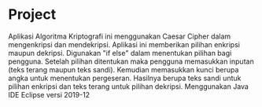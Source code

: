 # Project
Aplikasi Algoritma Kriptografi ini menggunakan Caesar Cipher dalam mengenkripsi dan mendekripsi. Aplikasi ini memberikan pilihan enkripsi maupun dekripsi. Digunakan "if else" dalam menentukan pilihan bagi pengguna. Setelah pilihan ditentukan maka pengguna memasukkan inputan (teks terang maupun teks sandi). Kemudian memasukkan kunci berupa angka untuk menentukan pergeseran. Hasilnya berupa teks sandi untuk pilihan enkripsi dan teks terang untuk pilihan dekripsi. 
Menggunakan Java IDE Eclipse versi 2019-12

